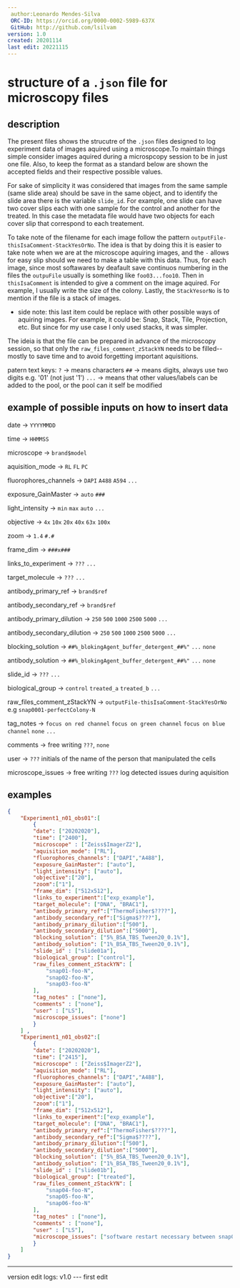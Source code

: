 ```yaml
---
 author:Leonardo Mendes-Silva
 ORC-ID: https://orcid.org/0000-0002-5989-637X
 GitHub: http://github.com/lsilvam
version: 1.0
created: 20201114
last edit: 20221115
---
```


# structure of a `.json` file for microscopy files

## description

The present files shows the strucutre of the `.json` files designed to log experiment data of images aquired using a microscope.To maintain things simple consider images aquired during a microspcopy session to be in just one file. Also, to keep the format as a standard below are shown the accepted fields and their respective possible values. 

 For sake of simplicity it was considered that images from the same sample (same slide area) should be save in the same object, and to identify the slide area there is the variable `slide_id`. 
 For example, one slide can have two cover slips each with one sample for the control and another for the treated. In this case the metadata file would have two objects for each cover slip that correspond to each treatement.

 To take note of the filename for each image follow the pattern `outputFile-thisIsaComment-StackYesOrNo`. The idea is that by doing this it is easier to take note when we are at the microscope aquiring images, and the `-` allows for easy slip should we need to make a table with this data. Thus, for each image, since most softawares by deafault save continuos numbering in the files the `outpuFile` usually is something like `foo03...foo10`. Then in `thisIsaComment` is intended to give a comment on the image aquired. For example, I usually write the size of the colony. Lastly, the `StackYesorNo` is to mention if the file is a stack of images. 
 - side note: this last item could be replace with other possible ways of aquiring images. For example, it could be: Snap, Stack, Tile, Projection, etc. But since for my use case I only used stacks, it was simpler.

The ideia is that the file can be prepared in advance of the microscopy session, so that only the `raw_files_comment_zStackYN` needs to be filled--mostly to save time and to avoid forgetting important aquisitions. 

patern text keys: 
    `?` -> means characters
    `##` -> means digits, always use two digits e.g. '01' (not just '1') 
    `...` -> means that other values/labels can be added to the pool, or the pool can it self be modified

## example of possible inputs on how to insert data

date -> `YYYYMMDD` 

time -> `HHMMSS` 

microscope -> `brand$model` 

aquisition_mode -> `RL` `FL` `PC` 

fluorophores_channels -> `DAPI` `A488` `A594` `...`

exposure_GainMaster -> `auto` `###` 

light_intensity -> `min` `max` `auto` `...`

objective -> `4x` `10x` `20x` `40x` `63x` `100x`

zoom -> `1.4` `#.#`

frame_dim -> `###x###`

links_to_experiment -> `???` `...`

target_molecule -> `???` `...`

antibody_primary_ref -> `brand$ref`

antibody_secondary_ref -> `brand$ref`

antibody_primary_dilution -> `250` `500` `1000` `2500` `5000` `...`

antibody_secondary_dilution -> `250` `500` `1000` `2500` `5000` `...`

blocking_solution -> `##%_blokingAgent_buffer_detergent_##%"` `...` 
`none`

antibody_solution -> `##%_blokingAgent_buffer_detergent_##%"` `...` `none`

slide_id -> `???` `...` 

biological_group -> `control` `treated_a` `treated_b`  `...`

raw_files_comment_zStackYN -> `outputFile-thisIsaComment-StackYesOrNo` e.g `snap0001-perfectColony-N`

tag_notes -> `focus on red channel` `focus on green channel` `focus on blue channel` `none` `...`

comments -> free writing `???`, `none`

user -> `???` initials of the name of the person that manipulated the cells

microscope_issues -> free writing `???` log detected issues during aquisition

## examples

```json
{  
    "Experiment1_n01_obs01":[
        {
        "date": ["20202020"],
        "time": ["2400"],
        "microscope" : ["Zeiss$ImagerZ2"],
        "aquisition_mode": ["RL"],
        "fluorophores_channels": ["DAPI","A488"],
        "exposure_GainMaster": ["auto"],
        "light_intensity": ["auto"],
        "objective":["20"],
        "zoom":["1"],
        "frame_dim": ["512x512"],
        "links_to_experiment":["exp_example"],
        "target_molecule": ["DNA", "BRAC1"],
        "antibody_primary_ref":["ThermoFisher$????"],
        "antibody_secondary_ref":["Sigma$????"],
        "antibody_primary_dilution":["500"], 
        "antibody_secondary_dilution":["5000"],
        "blocking_solution": ["5%_BSA_TBS_Tween20_0.1%"],
        "antibody_solution": ["1%_BSA_TBS_Tween20_0.1%"],
        "slide_id" : ["slide01a"],
        "biological_group": ["control"],
        "raw_files_comment_zStackYN": [
            "snap01-foo-N",
            "snap02-foo-N",
            "snap03-foo-N"
        ],
        "tag_notes" : ["none"],
        "comments" : ["none"],
        "user" : ["LS"],
        "microscope_issues": ["none"]
        }
    ] ,
    "Experiment1_n01_obs02":[
        {
        "date": ["20202020"],
        "time": ["2415"],
        "microscope" : ["Zeiss$ImagerZ2"],
        "aquisition_mode": ["RL"],
        "fluorophores_channels": ["DAPI","A488"],
        "exposure_GainMaster": ["auto"],
        "light_intensity": ["auto"],
        "objective":["20"],
        "zoom":["1"],
        "frame_dim": ["512x512"],
        "links_to_experiment":["exp_example"],
        "target_molecule": ["DNA", "BRAC1"],
        "antibody_primary_ref":["ThermoFisher$????"],
        "antibody_secondary_ref":["Sigma$????"],
        "antibody_primary_dilution":["500"], 
        "antibody_secondary_dilution":["5000"],
        "blocking_solution": ["5%_BSA_TBS_Tween20_0.1%"],
        "antibody_solution": ["1%_BSA_TBS_Tween20_0.1%"],
        "slide_id" : ["slide01b"],
        "biological_group": ["treated"],
        "raw_files_comment_zStackYN": [
            "snap04-foo-N",
            "snap05-foo-N",
            "snap06-foo-N"
        ],
        "tag_notes" : ["none"],
        "comments" : ["none"],
        "user" : ["LS"],
        "microscope_issues": ["software restart necessary between snap04 and snap05"]
        }
    ]
}

```

---
version edit logs:
v1.0 --- first edit